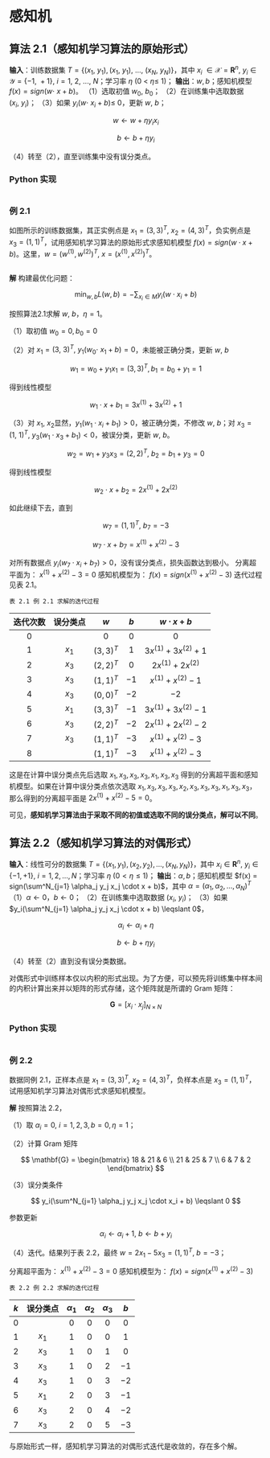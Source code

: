 # 感知机

## 算法 2.1（感知机学习算法的原始形式）

**输入**：训练数据集 $T=\{(x_1,\ y_1), (x_1,\ y_1),\ ...,\ (x_N,\ y_N)\}$，其中 $x_i\ \in \mathcal{X}=\mathbf{R}^n,\ y_i \in \mathcal{Y}=\{-1,\ +1\},\ i=1,\ 2,\ ...,\ N$；学习率 $\eta\ (0\ <\ \eta\leqslant\ 1)$；
**输出**：$w, b$；感知机模型 $f(x)=sign(w\cdot\ x+b)$。
（1）选取初值 $w_0,\ b_0$；
（2）在训练集中选取数据 $(x_i,\ y_i)$；
（3）如果 $y_i(w\cdot\ x_i+b)\leqslant\ 0$，更新 $w,\ b$；

$$
w \leftarrow w + \eta y_i x_i
$$

$$
b \leftarrow b + \eta y_i
$$

（4）转至（2），直至训练集中没有误分类点。

### Python 实现

```python

```

### 例 2.1

如图所示的训练数据集，其正实例点是 $x_1=(3, 3)^T,\ x_2=(4, 3)^T$，负实例点是 $x_3=(1, 1)^T$，试用感知机学习算法的原始形式求感知机模型 $f(x)=sign(w \cdot x+b)$。这里，$w=(w^{(1)}, w^{(2)})^T,\ x=(x^{(1)}, x^{(2)})^T$。

![]()

**解** 构建最优化问题：

$$
\min_{w, b} L(w, b)=-\sum_{x_i \in M} y_i (w \cdot x_i + b)
$$

按照算法2.1求解 $w,\ b$，$\eta=1$。

（1）取初值 $w_0=0, b_0=0$ 

（2）对 $x_1=(3,\ 3)^T,\ y_1(w_0\cdot\ x_1+b)=0$，未能被正确分类，更新 $w,\ b$ 

$$
w_1 = w_0 + y_1x_1 = (3, 3)^T, b_1 = b_0 + y_1 = 1
$$

得到线性模型

$$
w_1 \cdot x +b_1 = 3x^{(1)} + 3x^{(2)} + 1
$$

（3）对 $x_1,\ x_2$显然，$y_1(w_1 \cdot x_i + b_1) > 0$，被正确分类，不修改 $w,\ b$；对 $x_3=(1,\ 1)^T,\ y_3(w_1 \cdot x_3 + b_1)<0$，被误分类，更新 $w,\ b$。

$$
w_2 = w_1 + y_3 x_3 = (2, 2)^T,\ b_2 = b_1 + y_3 = 0
$$

得到线性模型

$$
w_2 \cdot x + b_2 = 2x^{(1)} + 2x^{(2)}
$$

如此继续下去，直到

$$
w_7 = (1, 1)^T,\ b_7 = -3
$$

$$
w_7 \cdot x + b_7 = x^{(1)} + x^{(2)} - 3
$$

对所有数据点 $y_i(w_7 \cdot x_i + b_7) > 0$，没有误分类点，损失函数达到极小。
分离超平面为： $x^{(1)} + x^{(2)} - 3 = 0$ 
感知机模型为： $f(x) = sign(x^{(1)} + x^{(2)} - 3)$
迭代过程见表 2.1。

`表 2.1 例 2.1 求解的迭代过程` 

| 迭代次数 | 误分类点  | $w$        | $b$  | $w \cdot x + b$           |
|:----:|:-----:|:----------:|:----:|:-------------------------:|
| 0    |       | $0$        | $0$  | $0$                       |
| 1    | $x_1$ | $(3, 3)^T$ | $1$  | $3x^{(1)} + 3x^{(2)} + 1$ |
| 2    | $x_3$ | $(2, 2)^T$ | $0$  | $2x^{(1)} + 2x^{(2)}$     |
| 3    | $x_3$ | $(1, 1)^T$ | $-1$ | $x^{(1)} + x^{(2)} - 1$   |
| 4    | $x_3$ | $(0, 0)^T$ | $-2$ | $-2$                      |
| 5    | $x_1$ | $(3, 3)^T$ | $-1$ | $3x^{(1)} + 3x^{(2)} - 1$ |
| 6    | $x_3$ | $(2, 2)^T$ | $-2$ | $2x^{(1)} + 2x^{(2)} - 2$ |
| 7    | $x_3$ | $(1, 1)^T$ | $-3$ | $x^{(1)} + x^{(2)} - 3$   |
| 8    |       | $(1, 1)^T$ | $-3$ | $x^{(1)} + x^{(2)} - 3$   |

这是在计算中误分类点先后选取 $x_1, x_3, x_3, x_3, x_1, x_3, x_3$ 得到的分离超平面和感知机模型。如果在计算中误分类点依次选取 $x_1, x_3, x_3, x_3, x_2, x_3, x_3, x_3, x_1, x_3, x_3$，那么得到的分离超平面是 $2x^{(1)} + x^{(2)} - 5 = 0$。

可见，**感知机学习算法由于采取不同的初值或选取不同的误分类点，解可以不同**。

## 算法 2.2（感知机学习算法的对偶形式）

**输入**：线性可分的数据集 $T = \{(x_1, y_1), (x_2, y_2), ..., (x_N, y_N)\}$，其中 $x_i \in \mathbf{R}^n,\ y_i \in \{-1, +1\}, \ i = 1, 2, ..., N$；学习率 $\eta \ (0< \eta \leqslant 1)$；
**输出**：$\alpha, b$；感知机模型 $f(x) = sign(\sum^N_{j=1} \alpha_j y_j x_j \cdot x + b)$，其中 $\alpha = (\alpha_1, \alpha_2, ..., \alpha_N)^T$ 
（1）$\alpha \leftarrow 0$，$b \leftarrow 0$；
（2）在训练集中选取数据 $(x_i,\ y_i)$；
（3）如果 $y_i(\sum^N_{j=1} \alpha_j y_j x_j \cdot x + b) \leqslant 0$，

$$
\alpha_i \leftarrow \alpha_i + \eta
$$

$$
b \leftarrow b + \eta y_i
$$

（4）转至（2）直到没有误分类数据。

对偶形式中训练样本仅以内积的形式出现。为了方便，可以预先将训练集中样本间的内积计算出来并以矩阵的形式存储，这个矩阵就是所谓的 Gram 矩阵：

$$
\mathbf{G} = [x_i \cdot x_j]_{N \times N}
$$

### Python 实现

```python

```

### 例 2.2

数据同例 2.1，正样本点是 $x_1=(3, 3)^T,\ x_2=(4, 3)^T$，负样本点是 $x_3=(1, 1)^T$，试用感知机学习算法对偶形式求感知机模型。

**解** 按照算法 2.2，

（1）取 $\alpha_i = 0, \ i = 1, 2, 3, b = 0, \eta = 1$；

（2）计算 Gram 矩阵

$$
\mathbf{G} = \begin{bmatrix}
18 & 21 & 6 \\
21 & 25 & 7 \\
6   & 7   & 2 
\end{bmatrix}
$$

（3）误分类条件

$$
y_i(\sum^N_{j=1} \alpha_j y_j x_j \cdot x_i + b) \leqslant 0
$$

参数更新

$$
\alpha_i \leftarrow \alpha_i + 1,\ b \leftarrow b + y_i
$$

（4）迭代。结果列于表 2.2，最终 $w = 2x_1 - 5x_3 = (1, 1)^T, \ b = -3$；

分离超平面为： $x^{(1)} + x^{(2)} - 3 =0$
感知机模型为： $f(x) = sign(x^{(1)} + x^{(2)} - 3)$

`表 2.2 例 2.2 求解的迭代过程` 

| $k$ | 误分类点  | $\alpha_1$ | $\alpha_2$ | $\alpha_3$ | $b$  |
|:---:|:-----:|:----------:|:----------:|:----------:|:----:|
| 0   |       | $0$        | $0$        | $0$        | $0$  |
| 1   | $x_1$ | $1$        | $0$        | $0$        | $1$  |
| 2   | $x_3$ | $1$        | $0$        | $1$        | $0$  |
| 3   | $x_3$ | $1$        | $0$        | $2$        | $-1$ |
| 4   | $x_3$ | $1$        | $0$        | $3$        | $-2$ |
| 5   | $x_1$ | $2$        | $0$        | $3$        | $-1$ |
| 6   | $x_3$ | $2$        | $0$        | $4$        | $-2$ |
| 7   | $x_3$ | $2$        | $0$        | $5$        | $-3$ |

与原始形式一样，感知机学习算法的对偶形式迭代是收敛的，存在多个解。
